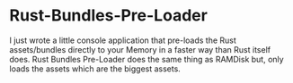 # Rust-Bundles-Pre-Loader
I just wrote a little console application that pre-loads the Rust assets/bundles directly to your Memory in a faster way than Rust itself does. Rust Bundles Pre-Loader does the same thing as RAMDisk but, only loads the assets which are the biggest assets.
